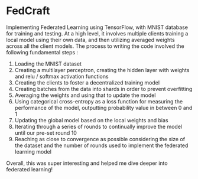 # FedCraft
Implementing Federated Learning using TensorFlow, with MNIST database for training and testing. At a high level, it involves multiple clients training a local model using their own data, and then utilizing averaged weights across all the client models. The process to writing the code involved the following fundamental steps : 

1. Loading the MNIST dataset
2. Creating a multilayer perceptron, creating the hidden layer with weights and relu / softmax activation functions
3. Creating the clients to foster a decentralized training model
4. Creating batches from the data into shards in order to prevent overfitting
5. Averaging the weights and using that to update the model
6. Using categorical cross-entropy as a loss function for measuring the performance of the model, outputting probability value in between 0 and 1
7. Updating the global model based on the local weights and bias
8. Iterating through a series of rounds to continually improve the model until our pre-set round 10
9. Reaching as close to convergence as possible considering the size of the dataset and the number of rounds used to implement the federated learning model

Overall, this was super interesting and helped me dive deeper into federated learning!
